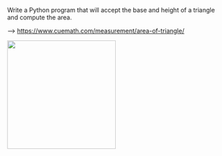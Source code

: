 Write a Python program that will accept the base and height of a triangle and compute the area.


--> https://www.cuemath.com/measurement/area-of-triangle/

<img src="https://i0.wp.com/www.mathswithmum.com/wp-content/uploads/2017/11/Area-of-a-Triangle-3.gif?resize=600%2C450&ssl=1" width=250px >
